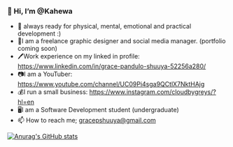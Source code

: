 ### 👋 Hi, I’m @Kahewa
- 🌱 always ready for physical, mental, emotional and practical development :)
- 📱I am a freelance graphic designer and social media manager. (portfolio coming soon)
- 🖊️Work experience on my linked in profile: https://www.linkedin.com/in/grace-pandulo-shuuya-52256a280/
- 📷I am a YouTuber: https://www.youtube.com/channel/UC09Pi4sga9QCtlX7NktHAjg
- 💰I run a small business: https://www.instagram.com/cloudbygreys/?hl=en
- 🖥️I am a Software Development student (undergraduate)
- 📫 How to reach me; gracepshuuya@gmail.com


[![Anurag's GitHub stats](https://github-readme-stats.vercel.app/api?username=kahewa&show_icons=true&theme=rose)](https://github.com/anuraghazra/github-readme-stats)
